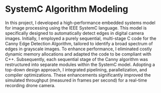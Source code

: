 # SystemC Algorithm Modeling
In this project, I developed a high-performance embedded systems model for image processing using the IEEE SystemC language. This model is specifically designed to automatically detect edges in digital camera images. Initially, I employed a purely sequential, multi-stage C code for the Canny Edge Detection Algorithm, tailored to identify a broad spectrum of edges in grayscale images. To enhance performance, I eliminated costly dynamic memory allocations and adapted the code to be compliant with C++. Subsequently, each sequential stage of the Canny algorithm was restructured into separate modules within the SystemC model. Adopting a top-down design approach, I integrated pipelining, parallelization, and compiler optimizations. These enhancements significantly improved the simulated throughput (measured in frames per second) for a real-time recording drone camera.

